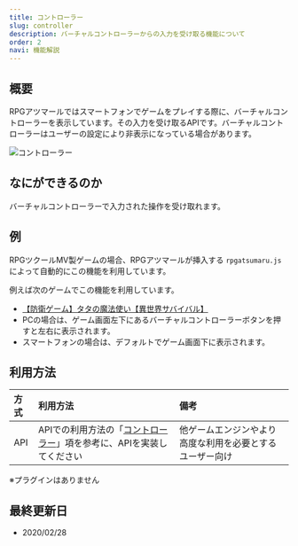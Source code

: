 ```yaml
---
title: コントローラー
slug: controller
description: バーチャルコントローラーからの入力を受け取る機能について
order: 2
navi: 機能解説
---
```

    
## 概要
RPGアツマールではスマートフォンでゲームをプレイする際に、バーチャルコントローラーを表示しています。その入力を受け取るAPIです。バーチャルコントローラーはユーザーの設定により非表示になっている場合があります。
    
![コントローラー](/images/controller.png)
  
    
## なにができるのか
バーチャルコントローラーで入力された操作を受け取れます。

    
## 例
RPGツクールMV製ゲームの場合、RPGアツマールが挿入する `rpgatsumaru.js` によって自動的にこの機能を利用しています。
    
例えば次のゲームでこの機能を利用しています。
    
 - [【防衛ゲーム】タタの魔法使い【異世界サバイバル】](https://game.nicovideo.jp/atsumaru/games/gm7601)
 - PCの場合は、ゲーム画面左下にあるバーチャルコントローラーボタンを押すと左右に表示されます。
 - スマートフォンの場合は、デフォルトでゲーム画面下に表示されます。
    
## 利用方法

方式|利用方法|備考
:---|:---|:---
API|APIでの利用方法の「[コントローラー](/apis/controller)」項を参考に、APIを実装してください|他ゲームエンジンやより高度な利用を必要とするユーザー向け
    
※プラグインはありません
    
## 最終更新日
 - 2020/02/28
